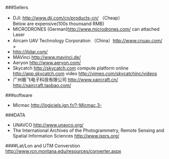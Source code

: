 ###Sellers  
- DJI: http://www.dji.com/cn/products-cn/ （Cheap）  
Below are expensive(100s thounsand RMB)  
- MICRODRONES (German)http://www.microdrones.com/  can attached Laser  
- Aircam UAV Technology Corporation （China）http://www.cnuav.com/   ×
- http://ilidar.com/  
- MAVinci http://www.mavinci.de/  
- Aeryon  http://www.aeryon.com/  
- Skycatch http://skycatch.com   compute platform online http://app.skycatch.com  video  http://vimeo.com/skycatchinc/videos  
- 广州极飞电子科技有限公司 http://www.xaircraft.cn/   http://xaircraft.taobao.com/
    
###software   
- Micmac http://logiciels.ign.fr/?-Micmac,3-    

   
###DATA  
- UNAVCO http://www.unavco.org/  
- The International Archives of the Photogrammetry, Remote Sensing and Spatial Information Sciences http://www.isprs.org/   
  
####Lat/Lon and UTM Converstion  
http://www.rcn.montana.edu/resources/converter.aspx

